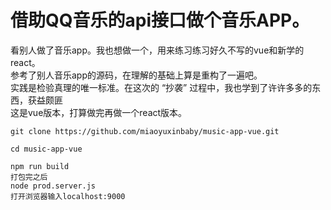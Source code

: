 # 借助QQ音乐的api接口做个音乐APP。
  看别人做了音乐app。我也想做一个，用来练习练习好久不写的vue和新学的react。<br>
  参考了别人音乐app的源码，在理解的基础上算是重构了一遍吧。<br>
  实践是检验真理的唯一标准。在这次的 “抄袭” 过程中，我也学到了许许多多的东西，获益颇匪<br>
  这是vue版本，打算做完再做一个react版本。<br>


  ```
  git clone https://github.com/miaoyuxinbaby/music-app-vue.git

  cd music-app-vue

  npm run build
  打包完之后 
  node prod.server.js
  打开浏览器输入localhost:9000
  ```




